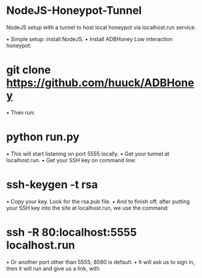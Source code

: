 # NodeJS-Honeypot-Tunnel
NodeJS setup with a tunnel to host local honeypot via localhost.run service.

• Simple setup: install NodeJS. 
• Install ADBHoney Low interaction honeypot:
# git clone https://github.com/huuck/ADBHoney
• Then run: 
# python run.py
• This will start listening on port 5555 locally.
• Get your tunnel at localhost.run.
• Get your SSH key on command line: 
# ssh-keygen -t rsa
• Copy your key. Look for the rsa.pub file.
• And to finish off, after putting your SSH key into the site at localhost.run, we use the command: 
# ssh -R 80:localhost:5555 localhost.run 
• Or another port other than 5555; 8080 is default.
• It will ask us to sign in, then it will run and give us a link, with 
